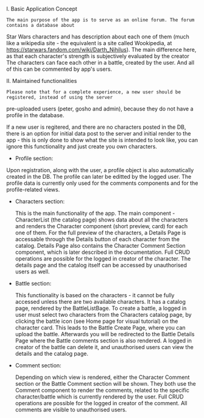 
I. Basic Application Concept

    The main purpose of the app is to serve as an online forum. The forum contains a database about
Star Wars characters and has description about each one of them (much like a wikipedia site - the equivalent is
a site called Wookipedia, at https://starwars.fandom.com/wiki/Darth_Nihilus).
    The main difference here, as that each character's strength is subjectively evaluated by the creator
The characters can face each other in a battle, created by the user. And all of this can be commented by app's users.

II. Maintained functionalities

    Please note that for a complete experience, a new user should be registered, instead of using the server
pre-uploaded users (peter, gosho and admin), because they do not have a profile in the database.

If a new user is regitered, and there are no characters posted in the DB, there is an option for initial data post
to the server and initial render to the app - this is only done to show what the site is intended to look like, you can ignore this functionality and just create you own characters.

- Profile section:

Upon registration, along with the user, a profile object is also automatically created in the DB. The profile can 
later be editted by the logged user. The profile data is currently only used for the comments components and for
the profile-related views.

- Characters section:

    This is the main functionality of the app. The main component - CharacterList (the catalog page)
shows data about all the characters and renders the Character component (short preview, card) for each one of them. For the full preview of the characters, a Details Page is accessable through the Details button of each character from the catalog. Details Page also contains the Character Comment Section component, which is later described in the documentation. Full CRUD operations are possible for the logged in creator of the character. The details page and the catalog itself can be accessed by unauthorised users as well.


- Battle section:

    This functionality is based on the characters - it cannot be fully accessed unless there are two available
characters. It has a catalog page, rendered by the BattleListBage. To create a battle, a logged in user must select
two characters from the Characters catalog page, by clicking the battle icon (see Home page for visual tutorial) on
the character card. This leads to the Battle Create Page, where you can upload the battle. Afterwards you will be 
redirected to the Battle Details Page where the Battle comments section is also rendered. A logged in creator of the
battle can delete it, and unauthorised users can view the details and the catalog page.

- Comment section:

    Depending on which view is rendered, either the Character Comment section or the Battle Comment section will be
shown. They both use the Comment component to render the comments, related to the specific character/battle which is
currently rendered by the user. Full CRUD operations are possible for the logged in creator of the comment. All comments are visible to unauthorised users.
